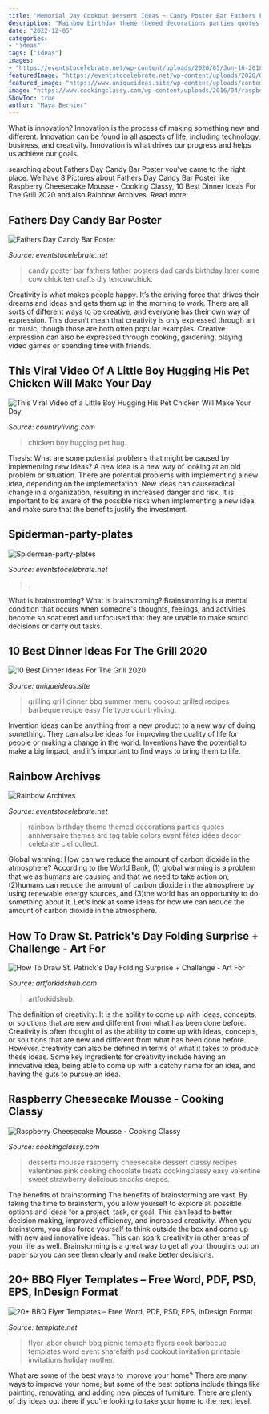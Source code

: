 ```yaml
---
title: "Memorial Day Cookout Dessert Ideas ~ Candy Poster Bar Fathers Father Posters Dad Cards Birthday Later Come Cow Chick Ten Crafts Diy Tencowchick"
description: "Rainbow birthday theme themed decorations parties quotes anniversaire themes arc tag table colors event fêtes idées decor celebrate ciel collect"
date: "2022-12-05"
categories:
- "ideas"
tags: ["ideas"]
images:
- "https://eventstocelebrate.net/wp-content/uploads/2020/05/Jun-16-2018_3935_edited-1-768x943-1.jpg"
featuredImage: "https://eventstocelebrate.net/wp-content/uploads/2020/05/Jun-16-2018_3935_edited-1-768x943-1.jpg"
featured_image: "https://www.uniqueideas.site/wp-content/uploads/contemporary-summer-grilling-recipes-ideas-bbq-cookout-menu-ideas-to.jpg"
image: "https://www.cookingclassy.com/wp-content/uploads/2016/04/raspberry_cheesecake_mousse11..jpg"
ShowToc: true
author: "Maya Bernier"
---
```



What is innovation?
Innovation is the process of making something new and different. Innovation can be found in all aspects of life, including technology, business, and creativity. Innovation is what drives our progress and helps us achieve our goals.

	

		
searching about Fathers Day Candy Bar Poster you've came to the right place. We have 8 Pictures about Fathers Day Candy Bar Poster like Raspberry Cheesecake Mousse - Cooking Classy, 10 Best Dinner Ideas For The Grill 2020 and also Rainbow Archives. Read more:
		
    
## Fathers Day Candy Bar Poster

<img loading=lazy src="https://eventstocelebrate.net/wp-content/uploads/2020/05/Jun-16-2018_3935_edited-1-768x943-1.jpg" onerror="this.onerror=null;this.src='https://tse1.mm.bing.net/th?id=OIP.WKqauIzeBOa-y-m8Wjfo4QHaJG&amp;pid=15.1';" alt="Fathers Day Candy Bar Poster">

_Source: eventstocelebrate.net_

>candy poster bar fathers father posters dad cards birthday later come cow chick ten crafts diy tencowchick. 

	

Creativity is what makes people happy. It’s the driving force that drives their dreams and ideas and gets them up in the morning to work. There are all sorts of different ways to be creative, and everyone has their own way of expression. This doesn’t mean that creativity is only expressed through art or music, though those are both often popular examples. Creative expression can also be expressed through cooking, gardening, playing video games or spending time with friends.

    
## This Viral Video Of A Little Boy Hugging His Pet Chicken Will Make Your Day

<img loading=lazy src="https://hips.hearstapps.com/clv.h-cdn.co/assets/15/21/980x490/landscape-1432056721-hug.png?resize=1200:*" onerror="this.onerror=null;this.src='https://tse3.mm.bing.net/th?id=OIP.kNYzJUPkc5h7AWEibzQalAHaDt&amp;pid=15.1';" alt="This Viral Video of a Little Boy Hugging His Pet Chicken Will Make Your Day">

_Source: countryliving.com_

>chicken boy hugging pet hug. 

	

Thesis: What are some potential problems that might be caused by implementing new ideas?
A new idea is a new way of looking at an old problem or situation. There are potential problems with implementing a new idea, depending on the implementation. New ideas can causeradical change in a organization, resulting in increased danger and risk. It is important to be aware of the possible risks when implementing a new idea, and make sure that the benefits justify the investment.

    
## Spiderman-party-plates

<img loading=lazy src="https://eventstocelebrate.net/wp-content/uploads/2019/10/Spiderman-party-plates.jpeg" onerror="this.onerror=null;this.src='https://tse1.mm.bing.net/th?id=OIP.u2kTs39kZAvpus62ghl0SAHaJ4&amp;pid=15.1';" alt="Spiderman-party-plates">

_Source: eventstocelebrate.net_

>. 

	

What is brainstroming?
What is brainstroming? Brainstroming is a mental condition that occurs when someone's thoughts, feelings, and activities become so scattered and unfocused that they are unable to make sound decisions or carry out tasks.

    
## 10 Best Dinner Ideas For The Grill 2020

<img loading=lazy src="https://www.uniqueideas.site/wp-content/uploads/contemporary-summer-grilling-recipes-ideas-bbq-cookout-menu-ideas-to.jpg" onerror="this.onerror=null;this.src='https://tse2.mm.bing.net/th?id=OIP.07HtOn6cZF1NAeN8pac12QHaLH&amp;pid=15.1';" alt="10 Best Dinner Ideas For The Grill 2020">

_Source: uniqueideas.site_

>grilling grill dinner bbq summer menu cookout grilled recipes barbeque recipe easy file type countryliving. 

	

Invention ideas can be anything from a new product to a new way of doing something. They can also be ideas for improving the quality of life for people or making a change in the world. Inventions have the potential to make a big impact, and it’s important to find ways to bring them to life.

    
## Rainbow Archives

<img loading=lazy src="https://eventstocelebrate.net/wp-content/uploads/2013/02/IMG_8184.jpg" onerror="this.onerror=null;this.src='https://tse4.mm.bing.net/th?id=OIP.0E4OZxE6KDJOnBbLuTfSPgHaE8&amp;pid=15.1';" alt="Rainbow Archives">

_Source: eventstocelebrate.net_

>rainbow birthday theme themed decorations parties quotes anniversaire themes arc tag table colors event fêtes idées decor celebrate ciel collect. 

	

Global warming: How can we reduce the amount of carbon dioxide in the atmosphere?
According to the World Bank, (1) global warming is a problem that we as humans are causing and that we need to take action on, (2)humans can reduce the amount of carbon dioxide in the atmosphere by using renewable energy sources, and (3)the world has an opportunity to do something about it. Let's look at some ideas for how we can reduce the amount of carbon dioxide in the atmosphere.

    
## How To Draw St. Patrick&#039;s Day Folding Surprise + Challenge - Art For

<img loading=lazy src="https://www.artforkidshub.com/wp-content/uploads/2019/02/how-to-draw-st-patricks-day-folding-surprise-feature.jpg" onerror="this.onerror=null;this.src='https://tse4.mm.bing.net/th?id=OIP.gJi0Y-RhQbNIhZem9lCWtgHaEJ&amp;pid=15.1';" alt="How To Draw St. Patrick&#039;s Day Folding Surprise + Challenge - Art For">

_Source: artforkidshub.com_

>artforkidshub. 

	

The definition of creativity: It is the ability to come up with ideas, concepts, or solutions that are new and different from what has been done before.
Creativity is often thought of as the ability to come up with ideas, concepts, or solutions that are new and different from what has been done before. However, creativity can also be defined in terms of what it takes to produce these ideas. Some key ingredients for creativity include having an innovative idea, being able to come up with a catchy name for an idea, and having the guts to pursue an idea.

    
## Raspberry Cheesecake Mousse - Cooking Classy

<img loading=lazy src="https://www.cookingclassy.com/wp-content/uploads/2016/04/raspberry_cheesecake_mousse11..jpg" onerror="this.onerror=null;this.src='https://tse4.mm.bing.net/th?id=OIP.CoHfsYwYqBKThY6dY4SpcQHaLH&amp;pid=15.1';" alt="Raspberry Cheesecake Mousse - Cooking Classy">

_Source: cookingclassy.com_

>desserts mousse raspberry cheesecake dessert classy recipes valentines pink cooking chocolate treats cookingclassy easy valentine sweet strawberry delicious snacks crepes. 

	

The benefits of brainstorming
The benefits of brainstorming are vast. By taking the time to brainstorm, you allow yourself to explore all possible options and ideas for a project, task, or goal. This can lead to better decision making, improved efficiency, and increased creativity.
When you brainstorm, you also force yourself to think outside the box and come up with new and innovative ideas. This can spark creativity in other areas of your life as well. Brainstorming is a great way to get all your thoughts out on paper so you can see them clearly and make better decisions.

    
## 20+ BBQ Flyer Templates – Free Word, PDF, PSD, EPS, InDesign Format

<img loading=lazy src="https://images.template.net/wp-content/uploads/2015/06/Labor-Day-BBQ-Flyer-Template-PSD.jpg" onerror="this.onerror=null;this.src='https://tse2.mm.bing.net/th?id=OIP.UlY8I9k4xDX-uYieWPK7MAHaKB&amp;pid=15.1';" alt="20+ BBQ Flyer Templates – Free Word, PDF, PSD, EPS, InDesign Format">

_Source: template.net_

>flyer labor church bbq picnic template flyers cook barbecue templates word event sharefaith psd cookout invitation printable invitations holiday mother. 

	

What are some of the best ways to improve your home?
There are many ways to improve your home, but some of the best options include things like painting, renovating, and adding new pieces of furniture. There are plenty of diy ideas out there if you're looking to take your home to the next level.

